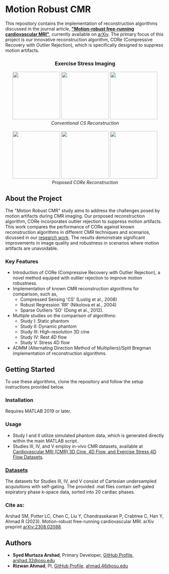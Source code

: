 # Motion Robust CMR

This repository contains the implementation of reconstruction algorithms discussed in the journal article, **["Motion-robust free-running cardiovascular MRI"](https://arxiv.org/abs/2308.02088)**, currently available on [arXiv](https://arxiv.org/abs/2308.02088). The primary focus of this project is our innovative reconstruction algorithm, CORe (Compressive Recovery with Outlier Rejection), which is specifically designed to suppress motion artifacts.
<p align="center">
  <h3 align="center">Exercise Stress Imaging</h3>
</p>
<p align="center">
  <img src="https://github.com/OSU-MR/motion-robust-CMR/assets/97550963/5ca0ff76-b84a-433f-ab53-3df9becaaf6e" height="150"/>
  <img src="https://github.com/OSU-MR/motion-robust-CMR/assets/97550963/1d14c2dc-047f-4a81-96e1-8940af78a3a0" height="150"/>
  <img src="https://github.com/OSU-MR/motion-robust-CMR/assets/97550963/fe8ad0c8-60b3-4d99-bbe3-794dab6009a7" height="150"/>
  <!-- <img src="https://github.com/OSU-MR/motion-robust-CMR/assets/97550963/bffd8697-082f-41a7-810b-2556f7321d41"height="100"/>-->
  <br>
  <em>Conventional CS Reconstruction</em>
  <br>
  <br>
  <img src="https://github.com/OSU-MR/motion-robust-CMR/assets/97550963/457984bd-d556-4409-a0dc-e6d967d0fa4f" height="150"/>
  <img src="https://github.com/OSU-MR/motion-robust-CMR/assets/97550963/6873abb3-a6b2-4a3c-b824-a01b100d7404" height="150"/>
  <img src="https://github.com/OSU-MR/motion-robust-CMR/assets/97550963/b0a7ce42-0aac-4bd7-8f53-5bf85c7f6f01" height="150"/>
  <br>
  <em>Proposed CORe Reconstruction</em>
<!--  <em>Conventional CS Reconstruction</em></span>-->
  <!-- <img src="https://github.com/OSU-MR/motion-robust-CMR/assets/97550963/db49819d-3aa0-4614-ad37-46f904f9bf22" width="200" height="20"/>-->
 <!-- <em>Proposed CORe Reconstruction</em></span>-->
</p>

## About the Project

The "Motion Robust CMR" study aims to address the challenges posed by motion artifacts during CMR imaging. Our proposed reconstruction algorithm, CORe incorporates outlier rejection to suppress motion artifacts. This work compares the performance of CORe against known reconstruction algorithms in different CMR techniques and scenarios, dicussed in our [research work](https://arxiv.org/abs/2308.02088). The results demonstrate significant improvements in image quality and robustness in scenarios where motion artifacts are unavoidable.

### Key Features
- Introduction of CORe (Compressive Recovery with Outlier Rejection), a novel method equiped with outlier rejection to improve motion robustness.
- Implementation of known CMR reconstruction algorithms for comparison, such as,
  - Compressed Sensing 'CS' (Lustig et al., 2008)
  - Robust Regression 'RR' (Nikolova et al., 2004)
  - Sparse Outliers 'SO' (Dong et al., 2012).
- Multiple studies on the comparison of algorithms:
   - Study I: Static phantom
   - Study II: Dynamic phantom
   - Study III: High-resolution 3D cine
   - Study IV: Rest 4D flow
   - Study V: Stress 4D flow
- ADMM (Alternating Direction Method of Multipliers)/Split Bregman implementation of reconstruction algorithms.

## Getting Started

To use these algorithms, clone the repository and follow the setup instructions provided below.

### Installation

Requires MATLAB 2019 or later.

### Usage
- Study I and II utilize simulated phantom data, which is generated directly within the main MATLAB script.
- Studies III, IV, and V employ in-vivo CMR datasets, available at [Cardiovascular MRI (CMR) 3D Cine, 4D Flow, and Exercise Stress 4D Flow Datasets](https://zenodo.org/records/8105485).

### [Datasets](https://zenodo.org/records/8105485)
The datasets for Studies III, IV, and V consist of Cartesian undersampled acquisitions with self-gating. The provided .mat files contain self-gated expiratory phase k-space data, sorted into 20 cardiac phases.


### Cite as:

Arshad SM, Potter LC, Chen C, Liu Y, Chandrasekaran P, Crabtree C, Han Y, Ahmad R (2023). Motion-robust free-running cardiovascular MRI. arXiv preprint [arXiv:2308.02088](https://arxiv.org/abs/2308.02088).

## Authors 

- **Syed Murtaza Arshad**, Primary Developer, [GitHub Profile](https://github.com/syedmurtazaarshad), arshad.32@osu.edu
- **Rizwan Ahmad**, PI, [GitHub Profile](https://github.com/OSU-CMR), ahmad.46@osu.edu
